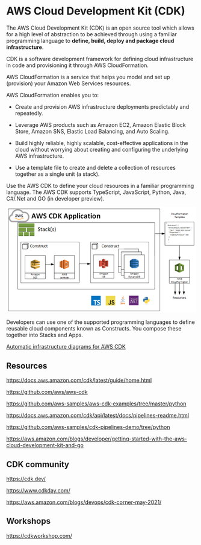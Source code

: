 # AWS Cloud Development Kit (CDK)

The AWS Cloud Development Kit (CDK) is an open source tool which allows for a high level of abstraction to be achieved through using a familiar programming language to **define, build, deploy and package cloud infrastructure**.

CDK is a software development framework for defining cloud infrastructure in code and provisioning it through AWS CloudFormation.

AWS CloudFormation is a service that helps you model and set up (provision) your Amazon Web Services resources.  

AWS CloudFormation enables you to:

- Create and provision AWS infrastructure deployments predictably and repeatedly.

- Leverage AWS products such as Amazon EC2, Amazon Elastic Block Store, Amazon SNS, Elastic Load Balancing, and Auto Scaling.

- Build highly reliable, highly scalable, cost-effective applications in the cloud without worrying about creating and configuring the underlying AWS infrastructure.

- Use a template file to create and delete a collection of resources together as a single unit (a stack).

Use the AWS CDK to define your cloud resources in a familiar programming language. The AWS CDK supports TypeScript, JavaScript, Python, Java, C#/.Net and GO (in developer preview).

![AWS CDK Diagram](assets/AWSCDKarchitecture.PNG)


Developers can use one of the supported programming languages to define reusable cloud components known as Constructs. You compose these together into Stacks and Apps.



[Automatic infrastructure diagrams for AWS CDK](https://github.com/pistazie/cdk-dia)


## Resources

https://docs.aws.amazon.com/cdk/latest/guide/home.html

https://github.com/aws/aws-cdk

https://github.com/aws-samples/aws-cdk-examples/tree/master/python



https://docs.aws.amazon.com/cdk/api/latest/docs/pipelines-readme.html

https://github.com/aws-samples/cdk-pipelines-demo/tree/python

https://aws.amazon.com/blogs/developer/getting-started-with-the-aws-cloud-development-kit-and-go


## CDK community 

https://cdk.dev/       

https://www.cdkday.com/

https://aws.amazon.com/blogs/devops/cdk-corner-may-2021/


## Workshops

https://cdkworkshop.com/



